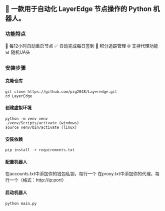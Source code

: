 
## 🚀 一款用于自动化 LayerEdge 节点操作的 Python 机器人。

### 功能特点

🔄 每12小时自动重启节点
✅ 自动完成每日签到
💎 积分追踪管理
🌐 支持代理功能
📊 随机UA头

### 安装步骤

#### 克隆仓库


```
git clone https://github.com/pig2048/Layeredge.git
cd LayerEdge
```

#### 创建虚拟环境

```
python -m venv venv
./venv/Scripts/activate (windows)
source venv/bin/activate (linux)
```

#### 安装依赖

```
pip install -r requirements.txt
```

#### 配置机器人

在accounts.txt中添加你的钱包私钥，每行一个
在proxy.txt中添加你的代理，每行一个（格式：http://ip:port）

#### 启动机器人

```
python main.py
```

